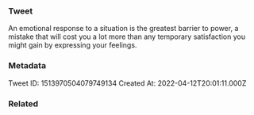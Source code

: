 ### Tweet
An emotional response to a situation is the greatest barrier to power, a mistake that will cost you a lot more than any temporary satisfaction you might gain by expressing your feelings.

### Metadata
Tweet ID: 1513970504079749134
Created At: 2022-04-12T20:01:11.000Z

### Related

